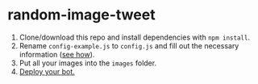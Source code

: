 # random-image-tweet

1. Clone/download this repo and install dependencies with `npm install`.
2. Rename `config-example.js` to `config.js` and fill out the necessary information ([see how](https://botwiki.org/tutorials/how-to-create-a-twitter-app/)).
3. Put all your images into the `images` folder.
4. [Deploy your bot.](https://botwiki.org/tutorials/bot-hosting)
